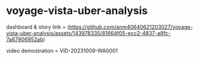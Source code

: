 # voyage-vista-uber-analysis

dashboard & story link = (https://github.com/anm40640621203027/voyage-vista-uber-analysis/assets/143978335/81664f05-ecc2-4837-a8fc-7a67906952ab)

video demostration = VID-20231009-WA0001
